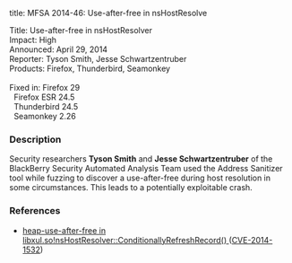 title: MFSA 2014-46: Use-after-free in nsHostResolve

<p>
<span class="label">Title:</span>      Use-after-free in nsHostResolver<br/>
<span class="label">Impact:</span>     High<br/>
<span class="label">Announced:</span>  April 29, 2014<br/>
<span class="label">Reporter:</span>   Tyson Smith, Jesse Schwartzentruber<br/>
<span class="label">Products:</span>   Firefox, Thunderbird, Seamonkey<br/>
<br/>
<span class="label">Fixed in:</span>   Firefox 29<br/>
<span class="label">&#160;</span>      Firefox ESR 24.5<br/>
<span class="label">&#160;</span>      Thunderbird 24.5<br/>
<span class="label">&#160;</span>      Seamonkey 2.26<br/>
</p>


<h3>Description</h3>

<p>Security researchers <strong>Tyson Smith</strong> and <strong>Jesse
Schwartzentruber</strong> of the BlackBerry Security Automated Analysis Team
used the Address Sanitizer tool while fuzzing to discover a use-after-free
during host resolution in some circumstances. This leads to a potentially
exploitable crash.
</p>

<h3>References</h3>

<ul>
  <li><a href="https://bugzilla.mozilla.org/show_bug.cgi?id=966006">
        heap-use-after-free in
libxul.so!nsHostResolver::ConditionallyRefreshRecord() </a> (<a href="http://cve.mitre.org/cgi-bin/cvename.cgi?name=CVE-2014-1532" class="ex-ref">CVE-2014-1532</a>)</li>
</ul>



